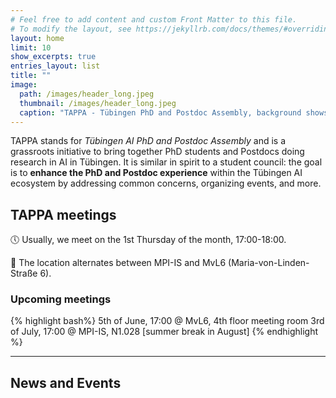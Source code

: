 ```yaml
---
# Feel free to add content and custom Front Matter to this file.
# To modify the layout, see https://jekyllrb.com/docs/themes/#overriding-theme-defaults
layout: home
limit: 10
show_excerpts: true
entries_layout: list
title: ""
image:
  path: /images/header_long.jpeg
  thumbnail: /images/header_long.jpeg
  caption: "TAPPA - Tübingen PhD and Postdoc Assembly, background shows a network of people."
---
```


<!-- ![](images/header.png) -->

TAPPA stands for *Tübingen AI PhD and Postdoc Assembly* and is a grassroots initiative to bring together
PhD students and Postdocs doing research in AI in Tübingen.
It is similar in spirit to a student council: the goal is to **enhance the PhD and Postdoc experience** within
the Tübingen AI ecosystem by addressing common concerns, organizing events, and more.

## TAPPA meetings

:clock5: Usually, we meet on the 1st Thursday of the month, 17:00-18:00.

:round_pushpin: The location alternates between MPI-IS and MvL6 (Maria-von-Linden-Straße 6).


### Upcoming meetings
{% highlight bash%}
5th of June, 17:00 @ MvL6, 4th floor meeting room
3rd of July, 17:00 @ MPI-IS, N1.028
[summer break in August]
{% endhighlight %}

---

## News and Events
